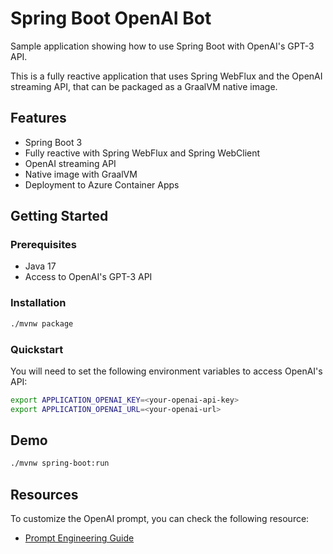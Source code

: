 # Spring Boot OpenAI Bot

Sample application showing how to use Spring Boot with OpenAI's GPT-3 API.

This is a fully reactive application that uses Spring WebFlux and the OpenAI streaming API, 
that can be packaged as a GraalVM native image.

## Features

* Spring Boot 3
* Fully reactive with Spring WebFlux and Spring WebClient
* OpenAI streaming API
* Native image with GraalVM
* Deployment to Azure Container Apps

## Getting Started

### Prerequisites

- Java 17
- Access to OpenAI's GPT-3 API

### Installation

```bash
./mvnw package
```

### Quickstart

You will need to set the following environment variables to access OpenAI's API:

```bash
export APPLICATION_OPENAI_KEY=<your-openai-api-key>
export APPLICATION_OPENAI_URL=<your-openai-url>
```

## Demo

```bash
./mvnw spring-boot:run
```

## Resources

To customize the OpenAI prompt, you can check the following resource:

- [Prompt Engineering Guide](https://github.com/dair-ai/Prompt-Engineering-Guide)
